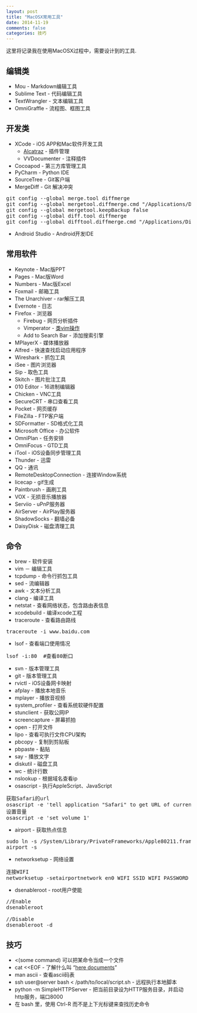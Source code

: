 ```yaml
---
layout: post
title: "MacOSX常用工具"
date: 2014-11-19
comments: false
categories: 技巧
---
```

这里将记录我在使用MacOSX过程中，需要设计到的工具.

## 编辑类
* Mou - Markdown编辑工具
* Sublime Text - 代码编辑工具
* TextWrangler - 文本编辑工具
* OmniGraffle - 流程图、框图工具

## 开发类
* XCode - iOS APP和Mac软件开发工具
	* [Alcatraz](http://alcatraz.io/) - 插件管理
	* VVDocumenter - 注释插件
* Cocoapod - 第三方库管理工具
* PyCharm - Python IDE
* SourceTree - Git客户端
* MergeDiff - Git 解决冲突
<pre>
git config --global merge.tool diffmerge
git config --global mergetool.diffmerge.cmd "/Applications/DiffMerge.app/Contents/MacOS/diffmerge --merge --result=\$MERGED \$LOCAL \$BASE \$REMOTE"
git config --global mergetool.keepBackup false
git config --global diff.tool diffmerge
git config --global difftool.diffmerge.cmd "/Applications/DiffMerge.app/Contents/MacOS/diffmerge \$LOCAL \$REMOTE"
</pre>
* Android Studio - Android开发IDE

## 常用软件
* Keynote - Mac版PPT
* Pages - Mac版Word
* Numbers - Mac版Excel
* Foxmail - 邮箱工具
* The Unarchiver - rar解压工具
* Evernote - 日志
* Firefox - 浏览器
	* Firebug - 网页分析插件
	* Vimperator - [类vim操作](http://pic002.cnblogs.com/images/2010/175824/2010110310103424.jpg)
	* Add to Search Bar - 添加搜索引擎
* MPlayerX - 媒体播放器
* Alfred - 快速查找启动应用程序
* Wireshark - 抓包工具
* iSee - 图片浏览器
* Sip - 取色工具
* Skitch - 图片批注工具
* 010 Editor - 16进制编辑器
* Chicken - VNC工具
* SecureCRT - 串口查看工具
* Pocket - 网页缓存
* FileZilla - FTP客户端
* SDFormatter - SD格式化工具
* Microsoft Office - 办公软件
* OmniPlan - 任务安排
* OmniFocus - GTD工具
* iTool - iOS设备同步管理工具
* Thunder - 迅雷
* QQ - 通讯
* RemoteDesktopConnection - 连接Window系统
* licecap - gif生成
* Paintbrush - 画刷工具
* VOX - 无损音乐播放器
* Serviio - uPnP服务器
* AirServer - AirPlay服务器
* ShadowSocks - 翻墙必备
* DaisyDisk - 磁盘清理工具

## 命令
* brew - 软件安装
* vim － 编辑工具
* tcpdump - 命令行抓包工具
* sed - 流编辑器
* awk - 文本分析工具
* clang - 编译工具
* netstat - 查看网络状态，包含路由表信息
* xcodebuild - 编译xcode工程
* traceroute - 查看路由路线
<pre>
traceroute -i www.baidu.com
</pre>
* lsof - 查看端口使用情况
<pre>
lsof -i:80  #查看80断口
</pre>
* svn - 版本管理工具
* git - 版本管理工具
* rvictl - iOS设备网卡映射
* afplay - 播放本地音乐
* mplayer - 播放音视频
* system_profiler - 查看系统软硬件配置
* stunclient - 获取公网IP
* screencapture - 屏幕抓拍
* open - 打开文件
* lipo - 查看可执行文件CPU架构
* pbcopy - 复制到剪贴板
* pbpaste - 黏贴
* say - 播放文字
* diskutil - 磁盘工具
* wc - 统计行数
* nslookup - 根据域名查看ip
* osascript - 执行AppleScript、JavaScript
<pre>
获取Safari的url
osascript -e 'tell application "Safari" to get URL of current tab of front window'
设置音量
osascript -e 'set volume 1'
</pre>
* airport - 获取热点信息
<pre>
sudo ln -s /System/Library/PrivateFrameworks/Apple80211.framework/Versions/Current/Resources/airport /usr/local/bin/airport
airport -s
</pre>
* networksetup - 网络设置
<pre>
连接WIFI
networksetup -setairportnetwork en0 WIFI_SSID WIFI_PASSWORD
</pre>
* dsenableroot - root用户使能
<pre>
//Enable
dsenableroot

//Disable
dsenableroot -d
</pre>

## 技巧
* <(some command) 可以把某命令当成一个文件
* cat <<EOF - 了解什么叫 “[here documents](http://zh.wikipedia.org/wiki/Here文档)”
* man ascii - 查看ascii码表
* ssh user@server bash < /path/to/local/script.sh - 远程执行本地脚本
* python -m SimpleHTTPServer - 把当前目录设为HTTP服务目录，并启动http服务，端口8000
* 在 bash 里，使用 Ctrl-R 而不是上下光标键来查找历史命令